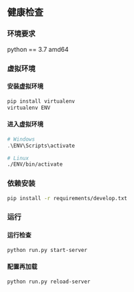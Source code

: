 ## 健康检查

### 环境要求

python == 3.7 amd64

### 虚拟环境

#### 安装虚拟环境

```bash
pip install virtualenv
virtualenv ENV
```

#### 进入虚拟环境

```powershell
# Windows
.\ENV\Scripts\activate
```

```bash
# Linux
./ENV/bin/activate
```

### 依赖安装

```bash
pip install -r requirements/develop.txt
```

### 运行

#### 运行检查

```bash
python run.py start-server
```

#### 配置再加载

```bash
python run.py reload-server
```